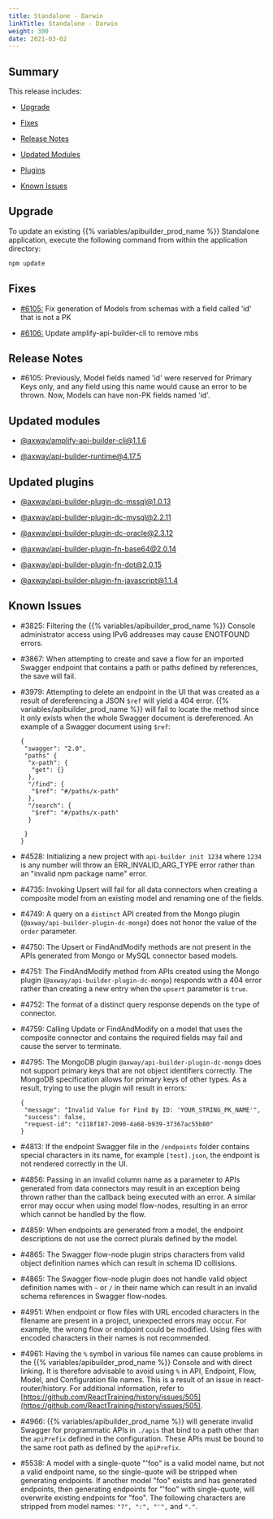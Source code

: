 ```yaml
---
title: Standalone - Darwin
linkTitle: Standalone - Darwin
weight: 300
date: 2021-03-02
---
```


## Summary

This release includes:

* [Upgrade](#upgrade)

* [Fixes](#fixes)

* [Release Notes](#release-notes)

* [Updated Modules](#updated-modules)

* [Plugins](#updated-plugins)

* [Known Issues](#known-issues)

## Upgrade

To update an existing {{% variables/apibuilder_prod_name %}} Standalone application, execute the following command from within the application directory:

```bash
npm update
```

## Fixes

* [#6105:](#6105) Fix generation of Models from schemas with a field called 'id' that is not a PK

* [#6106:](#6106) Update amplify-api-builder-cli to remove mbs

## Release Notes

* #6105: Previously, Model fields named 'id' were reserved for Primary Keys only, and any field using this name would cause an error to be thrown. Now, Models can have non-PK fields named 'id'.

## Updated modules

* [@axway/amplify-api-builder-cli@1.1.6](https://www.npmjs.com/package/@axway/amplify-api-builder-cli/v/1.1.6)

* [@axway/api-builder-runtime@4.17.5](https://www.npmjs.com/package/@axway/api-builder-runtime/v/4.17.5)

## Updated plugins

* [@axway/api-builder-plugin-dc-mssql@1.0.13](https://www.npmjs.com/package/@axway/api-builder-plugin-dc-mssql/v/1.0.13)

* [@axway/api-builder-plugin-dc-mysql@2.2.11](https://www.npmjs.com/package/@axway/api-builder-plugin-dc-mysql/v/2.2.11)

* [@axway/api-builder-plugin-dc-oracle@2.3.12](https://www.npmjs.com/package/@axway/api-builder-plugin-dc-oracle/v/2.3.12)

* [@axway/api-builder-plugin-fn-base64@2.0.14](https://www.npmjs.com/package/@axway/api-builder-plugin-fn-base64/v/2.0.14)

* [@axway/api-builder-plugin-fn-dot@2.0.15](https://www.npmjs.com/package/@axway/api-builder-plugin-fn-dot/v/2.0.15)

* [@axway/api-builder-plugin-fn-javascript@1.1.4](https://www.npmjs.com/package/@axway/api-builder-plugin-fn-javascript/v/1.1.4)

## Known Issues

* #3825: Filtering the {{% variables/apibuilder_prod_name %}} Console administrator access using IPv6 addresses may cause ENOTFOUND errors.

* #3867: When attempting to create and save a flow for an imported Swagger endpoint that contains a path or paths defined by references, the save will fail.

* #3979: Attempting to delete an endpoint in the UI that was created as a result of dereferencing a JSON `$ref` will yield a 404 error. {{% variables/apibuilder_prod_name %}} will fail to locate the method since it only exists when the whole Swagger document is dereferenced. An example of a Swagger document using `$ref`:

    ```
    {
     "swagger": "2.0",
     "paths" {
      "x-path": {
       "get": {}
      },
      "/find": {
       "$ref": "#/paths/x-path"
      },
      "/search": {
       "$ref": "#/paths/x-path"
      }

     }
    }
    ```

* #4528: Initializing a new project with `api-builder init 1234` where `1234` is any number will throw an ERR_INVALID_ARG_TYPE error rather than an "invalid npm package name" error.

* #4735: Invoking Upsert will fail for all data connectors when creating a composite model from an existing model and renaming one of the fields.

* #4749: A query on a `distinct` API created from the Mongo plugin (`@axway/api-builder-plugin-dc-mongo`) does not honor the value of the `order` parameter.

* #4750: The Upsert or FindAndModify methods are not present in the APIs generated from Mongo or MySQL connector based models.

* #4751: The FindAndModify method from APIs created using the Mongo plugin (`@axway/api-builder-plugin-dc-mongo`) responds with a 404 error rather than creating a new entry when the `upsert` parameter is `true`.

* #4752: The format of a distinct query response depends on the type of connector.

* #4759: Calling Update or FindAndModify on a model that uses the composite connector and contains the required fields may fail and cause the server to terminate.

* #4795: The MongoDB plugin `@axway/api-builder-plugin-dc-mongo` does not support primary keys that are not object identifiers correctly. The MongoDB specification allows for primary keys of other types. As a result, trying to use the plugin will result in errors:

    ```
    {
     "message": "Invalid Value for Find By ID: 'YOUR_STRING_PK_NAME'",
     "success": false,
     "request-id": "c118f187-2090-4a68-b939-37367ac55b80"
    }
    ```

* #4813: If the endpoint Swagger file in the `/endpoints` folder contains special characters in its name, for example `[test].json`, the endpoint is not rendered correctly in the UI.

* #4856: Passing in an invalid column name as a parameter to APIs generated from data connectors may result in an exception being thrown rather than the callback being executed with an error. A similar error may occur when using model flow-nodes, resulting in an error which cannot be handled by the flow.

* #4859: When endpoints are generated from a model, the endpoint descriptions do not use the correct plurals defined by the model.

* #4865: The Swagger flow-node plugin strips characters from valid object definition names which can result in schema ID collisions.

* #4865: The Swagger flow-node plugin does not handle valid object definition names with `~` or `/` in their name which can result in an invalid schema references in Swagger flow-nodes.

* #4951: When endpoint or flow files with URL encoded characters in the filename are present in a project, unexpected errors may occur. For example, the wrong flow or endpoint could be modified. Using files with encoded characters in their names is not recommended.

* #4961: Having the `%` symbol in various file names can cause problems in the {{% variables/apibuilder_prod_name %}} Console and with direct linking. It is therefore advisable to avoid using `%` in API, Endpoint, Flow, Model, and Configuration file names. This is a result of an issue in react-router/history. For additional information, refer to [https://github.com/ReactTraining/history/issues/505](https://github.com/ReactTraining/history/issues/505).

* #4966: {{% variables/apibuilder_prod_name %}} will generate invalid Swagger for programmatic APIs in `./apis` that bind to a path other than the `apiPrefix` defined in the configuration. These APIs must be bound to the same root path as defined by the `apiPrefix`.

* #5538: A model with a single-quote "'foo" is a valid model name, but not a valid endpoint name, so the single-quote will be stripped when generating endpoints. If another model "foo" exists and has generated endpoints, then generating endpoints for "'foo" with single-quote, will overwrite existing endpoints for "foo". The following characters are stripped from model names: `"?", ":", "'",` and `"."`.

